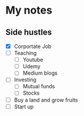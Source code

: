 # My notes


## Side hustles
- [X] Corportate Job
- [ ] Teaching
  - [ ] Youtube
  - [ ] Udemy
  - [ ] Medium blogs
- [ ] Investing
  - [ ] Mutual funds
  - [ ] Stocks
- [ ] Buy a land and grow fruits
- [ ] Start up
